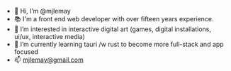 - 👋 Hi, I’m @mjlemay
- 📚 I'm a front end web developer with over fifteen years experience.
- 👀 I’m interested in interactive digital art (games, digital installations, ui/ux, interactive media)
- 🌱 I’m currently learning tauri /w rust to become more full-stack and app focused
- 📫 mjlemay@gmail.com

